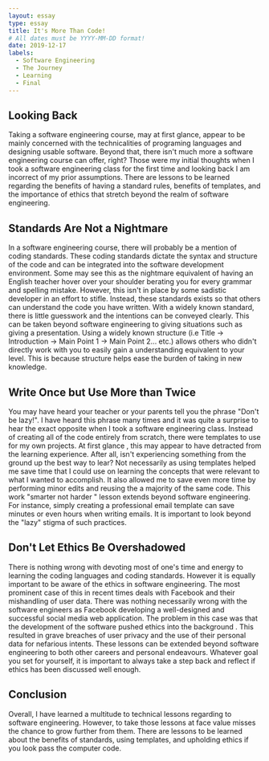 ```yaml
---
layout: essay
type: essay
title: It's More Than Code!
# All dates must be YYYY-MM-DD format!
date: 2019-12-17
labels:
  - Software Engineering
  - The Journey
  - Learning
  - Final
---
```


## Looking Back

Taking a software engineering course, may at first glance, appear to be mainly concerned with the technicalities of
 programing languages and designing usable software. Beyond that, there isn't much more a software engineering course
  can offer, right? Those were my initial thoughts when I took a software engineering class for the first time and
   looking back I am incorrect of my prior assumptions. There are lessons to be learned regarding the benefits of
    having a standard rules, benefits of templates, and the importance of ethics that stretch beyond the realm of
     software engineering.
 
## Standards Are Not a Nightmare

In a software engineering course, there will probably be a mention of coding standards. These coding standards
 dictate the syntax and structure of the code and can be integrated into the software development environment. Some
  may see this as the nightmare equivalent of having an English teacher hover over your shoulder berating
   you for every grammar and spelling mistake. However, this isn't in place by some sadistic developer in an effort
    to stifle. Instead, these standards exists so that others can understand the code you have written. With a widely
     known standard, there is little guesswork and the intentions can be conveyed clearly. This can be taken beyond
      software engineering to giving situations such as giving a presentation. Using a widely known structure (i.e
       Title -> Introduction -> Main Point 1 -> Main Point 2... etc.) allows others who didn't directly work with you
        to easily gain a understanding equivalent to your level. This is because structure helps ease the burden of
         taking in new knowledge.  

## Write Once but Use More than Twice

You may have heard your teacher or your parents tell you the phrase "Don't be lazy!". I have heard this phrase many
 times and it was quite a surprise to hear the exact opposite when I took a software engineering class. Instead of
  creating all of the code entirely from scratch, there were templates to use for my own projects. At first glance
  , this may appear to have detracted from the learning experience. After all, isn't experiencing something from the
   ground up the best way to lear? Not necessarily as using templates helped me save time that I could use on
    learning the concepts that were relevant to what I wanted to accomplish. It also allowed me to save even more
     time by performing minor edits and reusing the a majority of the same code. This work "smarter not harder
     " lesson extends beyond software engineering. For instance, simply creating a professional email template can
      save minutes or even hours when writing emails. It is important to look beyond the "lazy" stigma of such
       practices.

## Don't Let Ethics Be Overshadowed

There is nothing wrong with devoting most of one's time and energy to learning the coding languages and coding
 standards. However it is equally important to be aware of the ethics in software engineering. The most prominent
  case of this in recent times deals with Facebook and their mishandling of user data. There was nothing necessarily
   wrong with the software engineers as Facebook developing a well-designed and successful social media web
    application. The problem in this case was that the development of the software pushed ethics into the background
    . This resulted in grave breaches of user privacy and the use of their personal data for nefarious intents. These
     lessons can be extended beyond software engineering to both other careers and personal endeavours. Whatever goal
      you set for yourself, it is important to always take a step back and reflect if ethics has been discussed well
       enough.

## Conclusion

Overall, I have learned a multitude to technical lessons regarding to software engineering. However, to take those
 lessons at face value misses the chance to grow further from them. There are lessons to be learned about the
  benefits of standards, using templates, and upholding ethics if you look pass the computer code.
